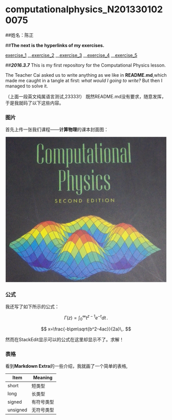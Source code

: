 # **computationalphysics_N2013301020075**
##姓名：陈正  

##**The next is the hyperlinks of my exercises.**

[exercise_1](https://github.com/XiaobudianChen/computationalphysics_N2013301020075.git)
__[exercise_2](https://github.com/Ron89/thesaurus_query.vim.git)
__[exercise_3](https://github.com/XiaobudianChen/computationalphysics_N2013301020075/tree/master/exercise_3)
__[exercise_4](https://github.com/XiaobudianChen/computationalphysics_N2013301020075/tree/master/chapter1)
__[exercise_5]()



##***2016.3.7*** 
 This is my first repository for the Computational Physics lesson.
 
 The Teacher Cai asked us to write anything as we like in **README.md**,which made me caught in a tangle at first: *what would I going to write?* But then I managed to solve it.

（上面一段英文纯属语言测试,23333!）
既然README.md没有要求，随意发挥，于是我就码了以下这些内容。

### 图片 

首先上传一张我们课程——**计算物理**的课本封面图：

![](https://raw.githubusercontent.com/XiaobudianChen/computationalphysics_N2013301020075/master/computational.physics.png)

### 公式

我还写了如下所示的公式：
<script type="text/javascript" src="https://cdn.mathjax.org/mathjax/latest/MathJax.js?config=TeX-AMS_HTML"></script>

 $$
\Gamma(z) = \int_0^\infty t^{z-1}e^{-t}dt\,.
$$

 $$
x=\frac{-b\pm\sqrt{b^2-4ac}}{2a}\,.
  $$

然而在StackEdit显示可以的公式在这里却显示不了。求解！

### 表格

看到**Markdown Extra**的一些介绍，我就画了一个简单的表格,

Item     | Meaning
-------- | ---
short    | 短类型
long     | 长类型
signed   | 有符号类型
unsigned | 无符号类型

